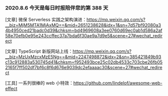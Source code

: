 ### 2020.8.6 今天是每日时报陪伴您的第 388 天

[文章] 微保 Serverless 实践之架构演进：<https://mp.weixin.qq.com/s?__biz=MjM5MTA1MjAxMQ==&mid=2651238628&idx=1&sn=7d57bf92080a34b4950ced21badc0d39&chksm=bd4969608a3ee0760d69ec0ab1d586a2af58e70efb0e95e243ccffec37a7bda6f30ae9a7d9e5&scene=27#wechat_redirect>

[文章] TypeScript 新版网站上线：<https://mp.weixin.qq.com/s?__biz=MzUxMzcxMzE5Ng==&mid=2247498872&idx=2&sn=385421849b93c13c912883a530745d41&chksm=f952493bce25c02db4533c703cbe26fb052165f7ff502df7bf6c8f6d676e9039dc2efaaaac30&scene=27#wechat_redirect>

[工具] 一系列很棒的 web 小特效：<https://github.com/lindelof/awesome-web-effect>
